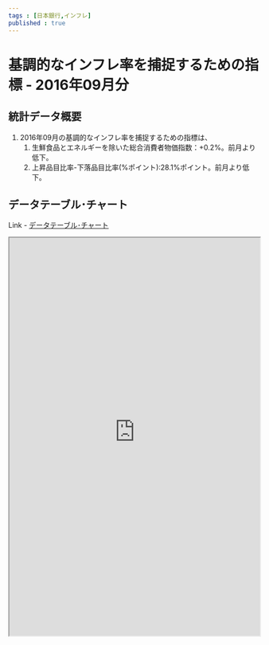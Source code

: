 ```yaml
--- 
tags : [日本銀行,インフレ] 
published : true
---
```

# 基調的なインフレ率を捕捉するための指標 - 2016年09月分
## 統計データ概要

1. 2016年09月の基調的なインフレ率を捕捉するための指標は、
	1. 生鮮食品とエネルギーを除いた総合消費者物価指数：+0.2%。前月より低下。
	1. 上昇品目比率-下落品目比率(%ポイント):28.1%ポイント。前月より低下。
	
	
## データテーブル･チャート
Link - [データテーブル･チャート](http://knowledgevault.saecanet.com/charts/am-consulting.co.jp-measuresOfUnderlyingInflation.html)
<iframe src="http://knowledgevault.saecanet.com/charts/am-consulting.co.jp-measuresOfUnderlyingInflation.html" width="100%" height="800px"></iframe>